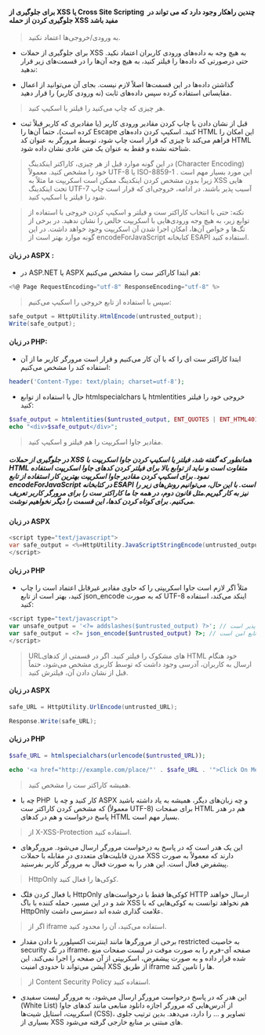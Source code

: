 #### برای جلوگیری از XSS یا Cross Site Scripting  چندین راهکار وجود دارد که می تواند در جلوگیری کردن از حمله XSS مفید باشد

> به ورودی/خروجی‌ها اعتماد نکنید.

* برای جلوگیری از حملات XSS به هیچ وجه به داده‌های ورودی کاربران اعتماد نکید. حتی درصورتی که داده‌ها را فیلتر کنید، به هیچ وجه آن‌ها را در قسمت‌های زیر قرار ندهید:

* گذاشتن داده‌ها در این قسمت‌ها اصلاً لازم نیست. بجای آن می‌توانید از اعمال مقایساتی استفاده کرده سپس داده‌های ثابت (نه ورودی کاربر) را قرار دهید.

> هر چیزی که چاپ می‌کنید را فیلتر یا اسکیپ کنید.
* قبل از نشان دادن یا چاپ کردن مقادیر ورودی کاربر (یا مقادیری که کاربر قبلاً ثبت کرده است)، حتماً آن‌ها را Escape کنید. اسکیپ کردن داده‌های HTML این امکان را فراهم می‌کند تا چیزی که قرار است چاپ شود، توسط مرورگر به عنوان کد HTML شناخته نشده و فقط به عنوان یک متن عادی نشان داده شود.

>در این گونه موارد قبل از هر چیزی، کاراکتر اینکدینگ (Character Encoding) خود را مشخص کنید. معمولاً UTF-8 یا ISO-8859-1 . این مورد بسیار مهم است زیرا بدون مشخص کردن اینکدینگ ممکن است اسکریپت ما مثلاً به XSS هایی تحت اینکدینگ UTF-7 آسیب پذیر باشند. در ادامه، خروجی‌ای که قرار است چاپ شود را فیلتر یا اسکیپ کنید.

> نکته: حتی با انتخاب کاراکتر ست و فیلتر و اسکیپ کردن خروجی با استفاده از توابع زیر، به هیچ وجه ورودی‌هایی با اسکریپت خالص را نشان ندهید. در برخی از تگ‌ها و خواص آن‌ها، امکان اجرا شدن آن اسکریپت وجود خواهد داشت. در این گونه موارد بهتر است از encodeForJavaScript کتابخانه ESAPI استفاده کنید.

#### در زبان   ASPX :

* در ASP.NET یا ASPX هم ابتدا کاراکتر ست را مشخص می‌کنیم:

```c#
<%@ Page RequestEncoding="utf-8" ResponseEncoding="utf-8" %>
```

>سپس با استفاده از تابع خروجی را اسکیپ می‌کنیم:
```c#
safe_output = HttpUtility.HtmlEncode(untrusted_output);
Write(safe_output);
```
#### در  زبان   PHP:
* ابتدا کاراکتر ست ای را که با آن کار می‌کنیم و قرار است مرورگر کاربر ما از آن استفاده کند را مشخص می‌کنیم:

```php
header('Content-Type: text/plain; charset=utf-8');
```
* حال با استفاده از توابع htmlspecialchars یا htmlentities خروجی خود را فیلتر کنید:
```php
$safe_output = htmlentities($untrusted_output, ENT_QUOTES | ENT_HTML401, 'UTF-8');
echo "<div>$safe_output</div>";
```
> مقادیر جاوا اسکریپت را هم فیلتر و اسکیپ کنید.

##### در جلوگیری از حملات XSS همانطور که گفته شد، فیلتر یا اسکیپ کردن جاوا اسکریپت با HTML متفاوت است و نباید از توابع بالا برای فیلتر کردن کدهای جاوا اسکریپت استفاده نمود. برای اسکیپ کردن مقادیر جاوا اسکریپت بهترین کار استفاده از تابع encodeForJavaScript در کتابخانه ESAPI است. با این حال، می‌توانیم روش‌های زیر را نیز به کار گیریم.مثل قانون دوم، در همه جا ما کاراکتر ست را برای مرورگر کاربر تعریف می‌کنیم. برای کوتاه کردن کدها، این قسمت را دیگر نخواهیم نوشت.

#### در  زبان   ASPX
```c#
<script type="text/javascript">
var safe_output = <%=HttpUtility.JavaScriptStringEncode(untrusted_output) %>; // این تابع امن است
</script>
```
#### در زبان  PHP     
* مثلاً اگر لازم است جاوا اسکریپتی را که حاوی مقادیر غیرقابل اعتماد است را چاپ کنید، بهتر است از تابع json_encode که به صورت UTF-8 اینکد می‌کند، استفاده کنید:
```php
<script type="text/javascript">
var unsafe_output = '<?= addslashes($untrusted_output) ?>'; // این تابع آسیب پذیر است
var safe_output = <?= json_encode($untrusted_output) ?>; // این تابع امن است
</script>
```
> URLهای مشکوک را فیلتر کنید. اگر در قسمتی از کدهای HTML خود هنگام ارسال به کاربران، آدرسی وجود داشت که توسط کاربری مشخص می‌شود، حتماً قبل از نشان دادن آن، فیلترش کنید.

#### در زبان  ASPX

```c#
safe_URL = HttpUtility.UrlEncode(untrusted_URL);

Response.Write(safe_URL);
```
#### در زبان PHP
```php
$safe_URL = htmlspecialchars(urlencode($untrusted_URL));

echo '<a href="http://example.com/place/"' . $safe_URL . '">Click On Me</a>';
```
> همیشه کاراکتر ست را مشخص کنید.
* چه با PHP   کار کنید و چه با ASPX و چه زبان‌های دیگر، همیشه به یاد داشته باشید که مشخص کردن کاراکتر ست (معمولاً UTF-8) برای صفحات HTML هم در هدر پاسخ درخواست و هم در کدهای HTML بسیار مهم است.

> از X-XSS-Protection استفاده کنید.
* این یک هدر است که در پاسخ به درخواست مرورگر ارسال می‌شود. مرورگرهای مدرن قابلیت‌های متعددی در مقابله با حملات XSS دارند که معمولاً به صورت پیشفرض فعال است. این هدر را به صورت فعال به مرورگر کاربر بفرستید.

>HttpOnly کوکی‌ها را فعال کنید.
* با فعال کردن فلگ HttpOnly کوکی‌ها فقط با درخواست‌های HTTP ارسال خواهند شد و در این مسیر، حمله کننده با باگ XSS هم نخواهد توانست به کوکی‌هایی که با HttpOnly علامت گذاری شده اند دسترسی داشت.
> اگر از iframe استفاده می‌کنید، آن را محدود کنید.
* برخی از مرورگرها مانند اینترنت اکسپلورر با دادن مقدار restricted به خاصیت security در تگ iframe، صفحه آی-فرم را به صورت موقت در لیست صفحات منع شده قرار داده و به صورت پیشفرض، اسکریپتی از آن صفحه را اجرا نمی‌کند. این آپشن می‌تواند تا حدودی امنیت XSS از طریق iframe ها را تامین کند.

>از Content Security Policy استفاده کنید.
* این هدر که در پاسخ درخواست مرورگر ارسال می‌شود، به مرورگر لیست سفیدی (White List) از آدرس‌هایی که مرورگر اجازه دانلود منابعی مانند کدهای جاوا اسکریپت، استایل شیت‌ها (CSS)، تصاویر و … را دارد، می‌دهد. بدین ترتیب جلوی بسیاری از XSS های مبتنی بر منابع خارجی گرفته می‌شود.

